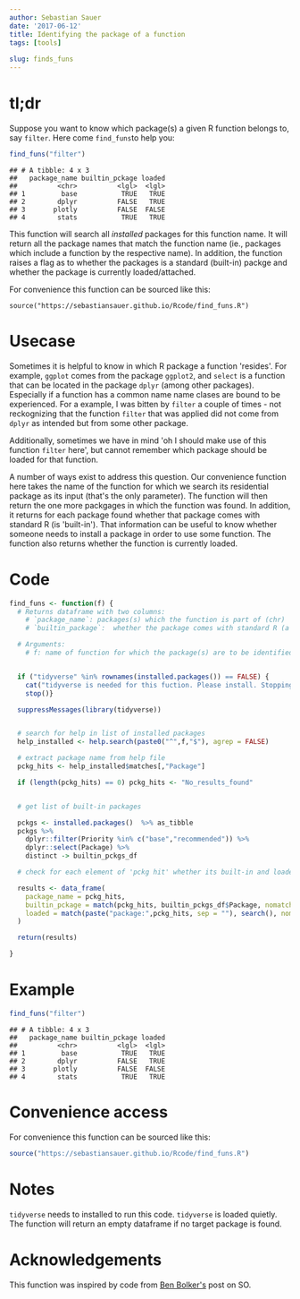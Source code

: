 ```yaml
---
author: Sebastian Sauer
date: '2017-06-12'
title: Identifying the package of a function
tags: [tools]
  
slug: finds_funs
---
```



# tl;dr
Suppose you want to know which package(s) a given R function belongs to, say `filter`. Here come `find_funs`to help you:

```r
find_funs("filter")
```

```
## # A tibble: 4 x 3
##   package_name builtin_pckage loaded
##          <chr>          <lgl>  <lgl>
## 1         base           TRUE   TRUE
## 2        dplyr          FALSE   TRUE
## 3       plotly          FALSE  FALSE
## 4        stats           TRUE   TRUE
```

This function will search all *installed* packages for this function name. It will return all the package names that match the function name (ie., packages which include a function by the respective name). In addition, the function raises a flag as to whether the packages is a standard (built-in) packge and whether the package is currently loaded/attached.


For convenience this function can be sourced like this:

```
source("https://sebastiansauer.github.io/Rcode/find_funs.R")
```


# Usecase
Sometimes it is helpful to know in which R package a function 'resides'. For example, `ggplot` comes from the package `ggplot2`, and `select` is a function that can be located in the package `dplyr` (among other packages). Especially if a function has a common name name clases are bound to be experienced. For a example, I was bitten by `filter` a couple of times - not reckognizing that the function `filter` that was applied did not come from `dplyr` as intended but from some other package.

Additionally, sometimes we have in mind 'oh I should make use of this function `filter` here', but cannot remember which package should be loaded for that function.

A number of ways exist to address this question. Our convenience function here takes the name of the function for which we search its residential package as its input (that's the only parameter). The function will then return the one more packgages in which the function was found. In addition, it returns for each package found whether that package comes with standard R (is 'built-in'). That information can be useful to know whether someone needs to install a package in order to use some function. The function also returns whether the function is currently loaded.



# Code



```r
find_funs <- function(f) {
  # Returns dataframe with two columns:
    # `package_name`: packages(s) which the function is part of (chr)
    # `builtin_package`:  whether the package comes with standard R (a 'builtin'  package)

  # Arguments:
    # f: name of function for which the package(s) are to be identified.


  if ("tidyverse" %in% rownames(installed.packages()) == FALSE) {
    cat("tidyverse is needed for this fuction. Please install. Stopping")
    stop()}

  suppressMessages(library(tidyverse))


  # search for help in list of installed packages
  help_installed <- help.search(paste0("^",f,"$"), agrep = FALSE)

  # extract package name from help file
  pckg_hits <- help_installed$matches[,"Package"]

  if (length(pckg_hits) == 0) pckg_hits <- "No_results_found"


  # get list of built-in packages

  pckgs <- installed.packages()  %>% as_tibble
  pckgs %>%
    dplyr::filter(Priority %in% c("base","recommended")) %>%
    dplyr::select(Package) %>%
    distinct -> builtin_pckgs_df

  # check for each element of 'pckg hit' whether its built-in and loaded (via match). Then print results.

  results <- data_frame(
    package_name = pckg_hits,
    builtin_pckage = match(pckg_hits, builtin_pckgs_df$Package, nomatch = 0) > 0,
    loaded = match(paste("package:",pckg_hits, sep = ""), search(), nomatch = 0) > 0
  )

  return(results)

}
```


# Example


```r
find_funs("filter")
```

```
## # A tibble: 4 x 3
##   package_name builtin_pckage loaded
##          <chr>          <lgl>  <lgl>
## 1         base           TRUE   TRUE
## 2        dplyr          FALSE   TRUE
## 3       plotly          FALSE  FALSE
## 4        stats           TRUE   TRUE
```


# Convenience access

For convenience this function can be sourced like this:


```r
source("https://sebastiansauer.github.io/Rcode/find_funs.R")
```


# Notes

`tidyverse` needs to installed to run this code. `tidyverse` is loaded quietly. The function will return an empty dataframe if no target package is found.


# Acknowledgements

This function was inspired by code from [Ben Bolker's](https://stackoverflow.com/questions/10553755/name-of-a-package-for-a-given-function-in-r) post on SO.

